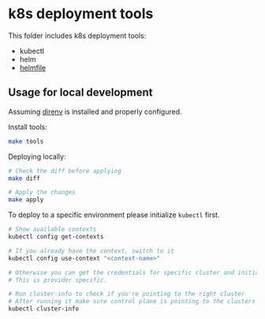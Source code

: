 # k8s deployment tools

This folder includes k8s deployment tools:
- kubectl
- helm
- [helmfile](https://github.com/helmfile/helmfile)

## Usage for local development

Assuming [direnv](https://github.com/direnv/direnv) is installed and properly configured.

Install tools:
```bash
make tools
```

Deploying locally:
```bash
# Check the diff before applying
make diff

# Apply the changes
make apply
```

To deploy to a specific environment please initialize `kubectl` first.
```bash
# Show available contexts
kubectl config get-contexts

# If you already have the context, switch to it
kubectl config use-context "<context-name>"

# Otherwise you can get the credentials for specific cluster and initialize the context
# This is provider specific.

# Run cluster-info to check if you're pointing to the right cluster
# After running it make sure control plane is pointing to the clusters public IP address
kubectl cluster-info
```
